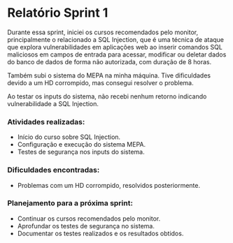# Relatório Sprint 1

Durante essa sprint, iniciei os cursos recomendados pelo monitor, principalmente o relacionado a SQL Injection, que é uma técnica de ataque que explora vulnerabilidades em aplicações web ao inserir comandos SQL maliciosos em campos de entrada para acessar, modificar ou deletar dados do banco de dados de forma não autorizada, com duração de 8 horas.

Também subi o sistema do MEPA na minha máquina. Tive dificuldades devido a um HD corrompido, mas consegui resolver o problema.

Ao testar os inputs do sistema, não recebi nenhum retorno indicando vulnerabilidade a SQL Injection.

### Atividades realizadas:
- Início do curso sobre SQL Injection.
- Configuração e execução do sistema MEPA.
- Testes de segurança nos inputs do sistema.

### Dificuldades encontradas:
- Problemas com um HD corrompido, resolvidos posteriormente.

### Planejamento para a próxima sprint:
- Continuar os cursos recomendados pelo monitor.
- Aprofundar os testes de segurança no sistema.
- Documentar os testes realizados e os resultados obtidos.

